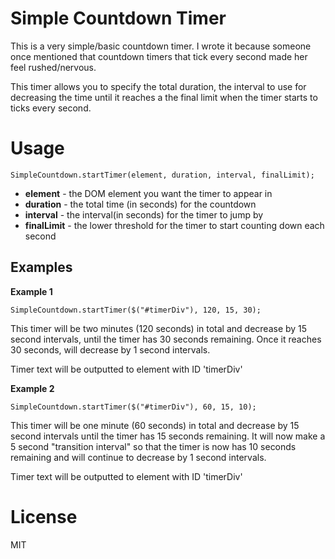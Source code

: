 Simple Countdown Timer
=======================

This is a very simple/basic countdown timer. I wrote it because someone once mentioned that countdown timers that tick every second made her feel rushed/nervous.

This timer allows you to specify the total duration, the interval to use for decreasing the time until it reaches a the final limit when the timer starts to ticks every second.


Usage
======
`SimpleCountdown.startTimer(element, duration, interval, finalLimit);`

* **element** - the DOM element you want the timer to appear in
* **duration** - the total time (in seconds) for the countdown
* **interval** - the interval(in seconds) for the timer to jump by
* **finalLimit** - the lower threshold for the timer to start counting down each second

Examples
--------

**Example 1**

`SimpleCountdown.startTimer($("#timerDiv"), 120, 15, 30);`

This timer will be two minutes (120 seconds) in total and decrease by 15 second intervals, until the timer has 30 seconds remaining. Once it reaches 30 seconds, will decrease by 1 second intervals.

Timer text will be outputted to element with ID 'timerDiv'

**Example 2**

`SimpleCountdown.startTimer($("#timerDiv"), 60, 15, 10);`

This timer will be one minute (60 seconds) in total and decrease by 15 second intervals until the timer has 15 seconds remaining. It will now make a 5 second "transition interval" so that the timer is now has 10 seconds remaining and will continue to decrease by 1 second intervals.

Timer text will be outputted to element with ID 'timerDiv'

License
=======
MIT